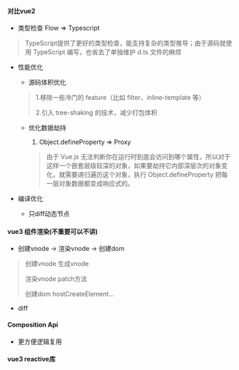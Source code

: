#### 对比vue2

- 类型检查 Flow => Typescript

> TypeScript提供了更好的类型检查，能支持复杂的类型推导；由于源码就使用 TypeScript 编写，也省去了单独维护 d.ts 文件的麻烦

- 性能优化

  - 源码体积优化

  > 1.移除一些冷门的 feature（比如 filter、inline-template 等）
  >
  > 2.引入 tree-shaking 的技术，减少打包体积

  - 优化数据劫持

    1. Object.defineProperty => Proxy

    > 由于 Vue.js 无法判断你在运行时到底会访问到哪个属性，所以对于这样一个嵌套层级较深的对象，如果要劫持它内部深层次的对象变化，就需要递归遍历这个对象，执行 Object.defineProperty 把每一层对象数据都变成响应式的。

- 编译优化
  
  - 只diff动态节点

#### vue3 组件渲染(不重要可以不讲)

- 创建vnode -> 渲染vnode -> 创建dom

> 创建vnode  生成vnode 
>
> 渲染vnode patch方法
>
> 创建dom hostCreateElement...

- diff

#### Composition Api

- 更方便逻辑复用

#### vue3 reactive库





